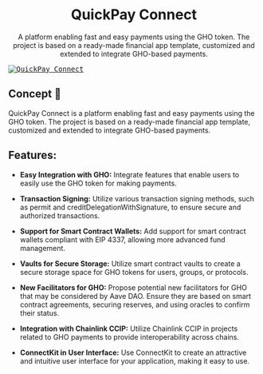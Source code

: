 
<h1 align="center">
      QuickPay Connect
</h1>

<p align="center">A platform enabling fast and easy payments using the GHO token. The project is based on a ready-made financial app template, customized and extended to integrate GHO-based payments.


<kbd>[![QuickPay Connect](<INSERT YOUR PROJECT IMAGE URL>)](<INSERT YOUR PROJECT URL>)</kbd>

## Concept 🚀

QuickPay Connect is a platform enabling fast and easy payments using the GHO token. The project is based on a ready-made financial app template, customized and extended to integrate GHO-based payments.

## Features:

- **Easy Integration with GHO:** Integrate features that enable users to easily use the GHO token for making payments.

- **Transaction Signing:** Utilize various transaction signing methods, such as permit and creditDelegationWithSignature, to ensure secure and authorized transactions.

- **Support for Smart Contract Wallets:** Add support for smart contract wallets compliant with EIP 4337, allowing more advanced fund management.

- **Vaults for Secure Storage:** Utilize smart contract vaults to create a secure storage space for GHO tokens for users, groups, or protocols.

- **New Facilitators for GHO:** Propose potential new facilitators for GHO that may be considered by Aave DAO. Ensure they are based on smart contract agreements, securing reserves, and using oracles to confirm their status.

- **Integration with Chainlink CCIP:** Utilize Chainlink CCIP in projects related to GHO payments to provide interoperability across chains.

- **ConnectKit in User Interface:** Use ConnectKit to create an attractive and intuitive user interface for your application, making it easy to use.


